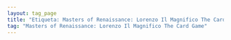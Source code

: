 ```yaml
---
layout: tag_page
title: "Etiqueta: Masters of Renaissance: Lorenzo Il Magnifico The Card Game"
tag: "Masters of Renaissance: Lorenzo Il Magnifico The Card Game"
---
```

